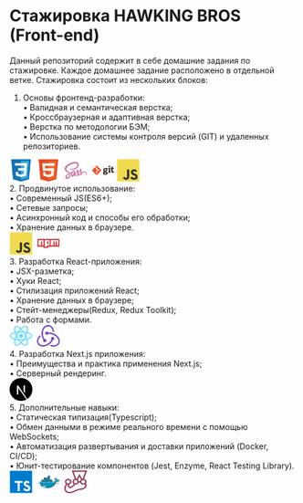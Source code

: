 ﻿# Стажировка HAWKING BROS (Front-end)
 Данный репозиторий содержит в себе домашние задания по стажировке. Каждое домашнее задание расположено в отдельной ветке.
 Стажировка состоит из нескольких блоков:
 1. Основы фронтенд-разработки:<br>
   • Валидная и семантическая верстка;<br>
   • Кроссбраузерная и адаптивная верстка;<br>
   • Верстка по методологии БЭМ;<br>
   • Использование системы контроля версий (GIT) и удаленных репозиториев.<br>
   <div>
    <img src="https://github.com/devicons/devicon/blob/master/icons/css3/css3-original.svg"  title="CSS3" alt="CSS" width="40" height="40"/>&nbsp;
    <img src="https://github.com/devicons/devicon/blob/master/icons/html5/html5-original.svg" title="HTML5" alt="HTML" width="40" height="40"/>&nbsp;
    <img src=https://github.com/devicons/devicon/blob/master/icons/sass/sass-original.svg title="SASS" alt="SASS" width="40" height="40"/>&nbsp;
    <img src="https://github.com/devicons/devicon/blob/master/icons/git/git-original-wordmark.svg" title="Git" **alt="Git" width="40" height="40"/>
    <img src="https://github.com/devicons/devicon/blob/master/icons/javascript/javascript-original.svg" title="JavaScript" alt="JavaScript" width="40"             height="40"/>&nbsp;
</div>
2. Продвинутое использование:<br>
   • Современный JS(ES6+);<br>
   • Сетевые запросы;<br>
   • Асинхронный код и способы его обработки;<br>
   • Хранение данных в браузере.<br>
   <div>
    <img src="https://github.com/devicons/devicon/blob/master/icons/javascript/javascript-original.svg" title="JavaScript" alt="JavaScript" width="40" height="40"/>&nbsp;
    <img src="https://github.com/devicons/devicon/blob/master/icons/npm/npm-original-wordmark.svg" title="npm" alt="npm" width="40" height="40"/>&nbsp;
   </div>
 3. Разработка React-приложения:<br>
   • JSX-разметка;<br>
   • Хуки React;<br>
   • Стилизация приложений React;<br>
   • Хранение данных в браузере;<br>
   • Стейт-менеджеры(Redux, Redux Toolkit);<br>
   • Работа с формами.<br>
   <div>
    <img src="https://github.com/devicons/devicon/blob/master/icons/react/react-original.svg" title="React" alt="React" width="40" height="40"/>&nbsp;
    <img src="https://github.com/devicons/devicon/blob/master/icons/redux/redux-original.svg" title="Redux" alt="Redux" width="40" height="40"/>&nbsp;
   </div>
 4. Разработка Next.js приложения:<br>
   • Преимущества и практика применения Next.js;<br>
   • Серверный рендеринг.<br>
   <div>
    <img src="https://github.com/devicons/devicon/blob/master/icons/nextjs/nextjs-original.svg" title="NextJS" alt="NextJS" width="40" height="40"/>&nbsp;
   </div>
 5. Дополнительные навыки:<br>
   • Статическая типизация(Typescript);<br>
   • Обмен данными в режиме реального времени с помощью WebSockets;<br>
   • Автоматизация развертывания и доставки приложений (Docker, CI/CD);<br>
   • Юнит-тестирование компонентов (Jest, Enzyme, React Testing Library).<br>
   <div>
    <img src="https://github.com/devicons/devicon/blob/master/icons/typescript/typescript-original.svg" alt="TypeScript" width="40" height="40"/>&nbsp;
    <img src="https://github.com/devicons/devicon/blob/master/icons/docker/docker-original.svg" title="Docker" alt="Docker" width="40" height="40"/>&nbsp;
    <img src="https://github.com/devicons/devicon/blob/master/icons/jest/jest-plain.svg" title="Jest" alt="Jest" width="40" height="40"/>&nbsp;
   </div>
